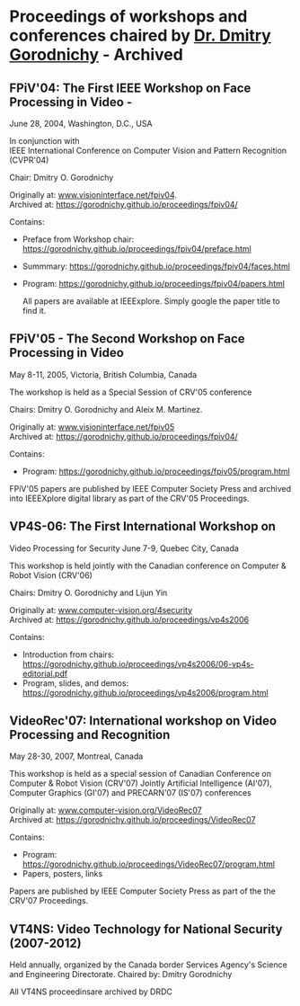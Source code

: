 # Proceedings of workshops and conferences chaired by [Dr. Dmitry Gorodnichy](https://www.gorodnichy.ca) - Archived


## FPiV'04: The First IEEE Workshop on Face Processing in Video - 
June 28, 2004, Washington, D.C., USA   

In conjunction with   
IEEE International Conference on Computer Vision and Pattern Recognition (CVPR'04)    

Chair: Dmitry O. Gorodnichy 

Originally at: www.visioninterface.net/fpiv04.   
Archived at: <https://gorodnichy.github.io/proceedings/fpiv04/>

Contains:
- Preface from Workshop chair: <https://gorodnichy.github.io/proceedings/fpiv04/preface.html>
- Summmary: <https://gorodnichy.github.io/proceedings/fpiv04/faces.html>
- Program: <https://gorodnichy.github.io/proceedings/fpiv04/papers.html>

  All papers are available at IEEExplore. Simply google the paper title to find it.



## FPiV'05 - The Second Workshop on  Face Processing in Video 
May 8-11, 2005, Victoria, British Columbia, Canada


The workshop is held as a Special Session of CRV'05 conference    

Chairs: Dmitry O. Gorodnichy and Aleix M. Martinez.

Originally at: www.visioninterface.net/fpiv05   
Archived at: <https://gorodnichy.github.io/proceedings/fpiv04/>

Contains:
- Program: https://gorodnichy.github.io/proceedings/fpiv05/program.html

FPiV'05 papers are published by IEEE Computer Society Press and archived into IEEEXplore digital library as part of the CRV'05 Proceedings.


## VP4S-06: The First International Workshop on 
Video Processing for Security
June 7-9, Quebec City, Canada

This workshop is held jointly with 
the Canadian conference on Computer & Robot Vision (CRV'06)

Chairs: Dmitry O. Gorodnichy and Lijun Yin

Originally at: www.computer-vision.org/4security   
Archived at: <https://gorodnichy.github.io/proceedings/vp4s2006>

Contains: 
- Introduction from chairs: <https://gorodnichy.github.io/proceedings/vp4s2006/06-vp4s-editorial.pdf>
- Program, slides, and demos: <https://gorodnichy.github.io/proceedings/vp4s2006/program.html>




## VideoRec'07: International workshop on Video Processing and Recognition
May 28-30, 2007, Montreal, Canada

This workshop is held as a special session of Canadian Conference on Computer & Robot Vision (CRV'07) 
Jointly Artificial Intelligence (AI'07), Computer Graphics (GI'07) and PRECARN'07 (IS'07) conferences


Originally at: www.computer-vision.org/VideoRec07    
Archived at: <https://gorodnichy.github.io/proceedings/VideoRec07>

Contains:
- Program: https://gorodnichy.github.io/proceedings/VideoRec07/program.html
- Papers, posters, links

Papers are published by IEEE Computer Society Press as part of the the CRV'07 Proceedings.  


##  VT4NS: Video Technology for National Security (2007-2012)

Held annually, organized by the Canada border Services Agency's Science and Engineering Directorate.
Chaired by: Dmitry Gorodnichy

All VT4NS proceedinsare archived by DRDC 
